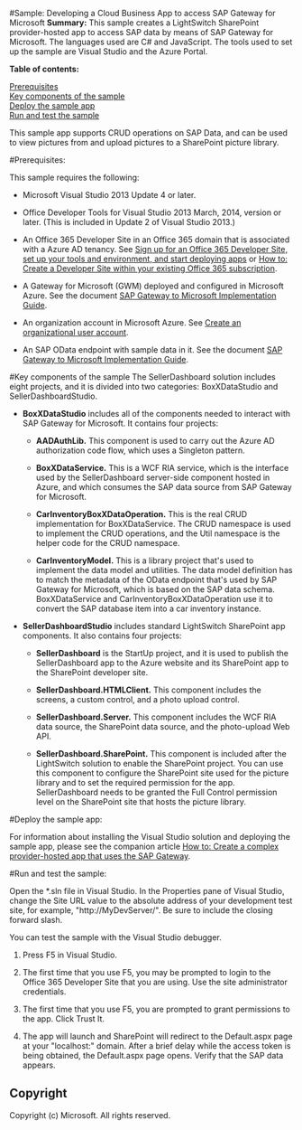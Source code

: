 #Sample: Developing a Cloud Business App to access SAP Gateway for Microsoft 
**Summary:** This sample creates a LightSwitch SharePoint provider-hosted app to access SAP data by means of SAP Gateway for Microsoft. The languages used are C# and JavaScript. The tools used to set up the sample are Visual Studio and the Azure Portal.

**Table of contents:**

[Prerequisites](#Prerequisites)<BR>
[Key components of the sample](#KeyComponents)<BR>
[Deploy the sample app](#DeployTheSampleApp)<BR>
[Run and test the sample](#RunTestTheSample)<BR>


This sample app supports CRUD operations on SAP Data, and can be used to view pictures from and upload pictures to a SharePoint picture library. 

<a name="Prerequisites"></a>
#Prerequisites:

This sample requires the following:

 - Microsoft Visual Studio 2013 Update 4 or later.

 - Office Developer Tools for Visual Studio 2013 March, 2014, version or later. (This is included in Update 2 of Visual Studio 2013.)

 - An Office 365 Developer Site in an Office 365 domain that is associated with a Azure AD tenancy. See [Sign up for an Office 365 Developer Site, set up your tools and environment, and start deploying apps](http://msdn.microsoft.com/en-us/library/office/fp179924(v=office.15).aspx) or [How to: Create a Developer Site within your existing Office 365 subscription](http://msdn.microsoft.com/en-us/library/office/jj692554(v=office.15).aspx).

 - A Gateway for Microsoft (GWM) deployed and configured in Microsoft Azure. See the document [SAP Gateway to Microsoft Implementation Guide](http://go.microsoft.com/fwlink/?LinkId=512338).

 - An organization account in Microsoft Azure. See [Create an organizational user account](http://www.microsoft.com/en-us/download/details.aspx?id=44944).

 - An SAP OData endpoint with sample data in it. See the document [SAP Gateway to Microsoft Implementation Guide](http://go.microsoft.com/fwlink/?LinkId=512338).

<a name="KeyComponents"></a>
#Key components of the sample
The SellerDashboard solution includes eight projects, and it is divided into two categories: BoxXDataStudio and SellerDashboardStudio.

 - **BoxXDataStudio** includes all of the components needed to interact with SAP Gateway for Microsoft. It contains four projects:

     - **AADAuthLib.** This component is used to carry out the Azure AD authorization code flow, which uses a Singleton pattern. 

     - **BoxXDataService.** This is a WCF RIA service, which is the interface used by the SellerDashboard server-side component hosted in Azure, and which consumes the SAP data source from SAP Gateway for Microsoft.

     - **CarInventoryBoxXDataOperation.** This is the real CRUD implementation for BoxXDataService. The CRUD namespace is used to implement the CRUD operations, and the Util namespace is the helper code for the CRUD namespace. 

     - **CarInventoryModel.** This is a library project that's used to implement the data model and utilities. The data model definition has to match the metadata of the OData endpoint that's used by SAP Gateway for Microsoft, which is based on the SAP data schema. BoxXDataService and CarInventoryBoxXDataOperation use it to convert the SAP database item into a car inventory instance. 

 - **SellerDashboardStudio** includes standard LightSwitch SharePoint app components. It also contains four projects:

     - **SellerDashboard** is the StartUp project, and it is used to publish the SellerDashboard app to the Azure website and its SharePoint app to the SharePoint developer site.

     - **SellerDashboard.HTMLClient.** This component includes the screens, a custom control, and a photo upload control. 

     - **SellerDashboard.Server.** This component includes the WCF RIA data source, the SharePoint data source, and the photo-upload Web API. 

     - **SellerDashboard.SharePoint.** This component is included after the LightSwitch solution to enable the SharePoint project. You can use this component to configure the SharePoint site used for the picture library and to set the required permission for the app. SellerDashboard needs to be granted the Full Control permission level on the SharePoint site that hosts the picture library. 

<a name="DeployTheSampleApp"></a>
#Deploy the sample app:

For information about installing the Visual Studio solution and deploying the sample app, please see the companion article [How to: Create a complex provider-hosted app that uses the SAP Gateway](https://msdn.microsoft.com/EN-US/library/dn947478.aspx).

<a name="RunTestTheSample"></a>
#Run and test the sample:

Open the *.sln file in Visual Studio. In the Properties pane of Visual Studio, change the Site URL value to the absolute address of your development test site, for example, "http://MyDevServer/". Be sure to include the closing forward slash.

You can test the sample with the Visual Studio debugger.

1. Press F5 in Visual Studio.

2. The first time that you use F5, you may be prompted to login to the Office 365 Developer Site that you are using. Use the site administrator credentials.

3. The first time that you use F5, you are prompted to grant permissions to the app. Click Trust It.

4. The app will launch and SharePoint will redirect to the Default.aspx page at your "localhost:<port>" domain. After a brief delay while the access token is being obtained, the Default.aspx page opens. Verify that the SAP data appears.

## Copyright ##

Copyright (c) Microsoft. All rights reserved.
